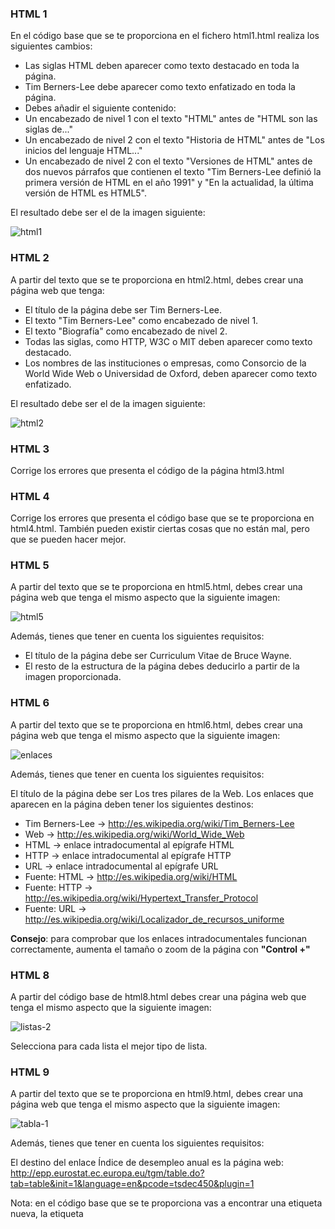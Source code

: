 ### HTML 1

En el código base que se te proporciona en el fichero html1.html realiza los siguientes cambios:

- Las siglas HTML deben aparecer como texto destacado en toda la página.
- Tim Berners-Lee debe aparecer como texto enfatizado en toda la página.
- Debes añadir el siguiente contenido:
- Un encabezado de nivel 1 con el texto "HTML" antes de "HTML son las siglas de..."
- Un encabezado de nivel 2 con el texto "Historia de HTML" antes de "Los inicios del lenguaje HTML..."
- Un encabezado de nivel 2 con el texto "Versiones de HTML" antes de dos nuevos párrafos que contienen el texto "Tim Berners-Lee definió la primera versión de HTML en el año 1991" y "En la actualidad, la última versión de HTML es HTML5".

El resultado debe ser el de la imagen siguiente:

![html1](https://imgur.com/rEFTVhz.png)

### HTML 2

A partir del texto que se te proporciona en html2.html, debes crear una página web que tenga:

+ El título de la página debe ser Tim Berners-Lee.
+ El texto "Tim Berners-Lee" como encabezado de nivel 1.
+ El texto "Biografía" como encabezado de nivel 2.
+ Todas las siglas, como HTTP, W3C o MIT deben aparecer como texto destacado.
+ Los nombres de las instituciones o empresas, como Consorcio de la World Wide Web o Universidad de Oxford, deben aparecer como texto enfatizado.

El resultado debe ser el de la imagen siguiente:

![html2](https://imgur.com/CpBHyEf.png)

### HTML 3

Corrige los errores que presenta el código de la página html3.html

### HTML 4

Corrige los errores que presenta el código base que se te proporciona en html4.html. También pueden existir ciertas cosas que no están mal, pero que se pueden hacer mejor.

### HTML 5

A partir del texto que se te proporciona en html5.html, debes crear una página web que tenga el mismo aspecto que la siguiente imagen:

![html5](https://imgur.com/LAoFteF.png)

Además, tienes que tener en cuenta los siguientes requisitos:

+ El título de la página debe ser Curriculum Vitae de Bruce Wayne.
+ El resto de la estructura de la página debes deducirlo a partir de la imagen proporcionada.

### HTML 6

A partir del texto que se te proporciona en html6.html, debes crear una página web que tenga el mismo aspecto que la siguiente imagen:

![enlaces](https://imgur.com/hZYqOfr.png)

Además, tienes que tener en cuenta los siguientes requisitos:

El título de la página debe ser Los tres pilares de la Web.
Los enlaces que aparecen en la página deben tener los siguientes destinos:
+ Tim Berners-Lee → http://es.wikipedia.org/wiki/Tim_Berners-Lee
+ Web → http://es.wikipedia.org/wiki/World_Wide_Web
+ HTML → enlace intradocumental al epígrafe HTML
+ HTTP → enlace intradocumental al epígrafe HTTP
+ URL → enlace intradocumental al epígrafe URL
+ Fuente: HTML → http://es.wikipedia.org/wiki/HTML
+ Fuente: HTTP → http://es.wikipedia.org/wiki/Hypertext_Transfer_Protocol
+ Fuente: URL → http://es.wikipedia.org/wiki/Localizador_de_recursos_uniforme

__Consejo__: para comprobar que los enlaces intradocumentales funcionan correctamente, aumenta el tamaño o zoom de la página con __"Control +"__

### HTML 8

A partir del código base de html8.html debes crear una página web que tenga el mismo aspecto que la siguiente imagen:

![listas-2](https://imgur.com/KxGlvWr.png)

Selecciona para cada lista el mejor tipo de lista.

### HTML 9

A partir del texto que se te proporciona en html9.html, debes crear una página web que tenga el mismo aspecto que la siguiente imagen:

![tabla-1](https://imgur.com/YtJcgO4.png)

Además, tienes que tener en cuenta los siguientes requisitos:

El destino del enlace Índice de desempleo anual es la página web:
http://epp.eurostat.ec.europa.eu/tgm/table.do?tab=table&init=1&language=en&pcode=tsdec450&plugin=1

Nota: en el código base que se te proporciona vas a encontrar una etiqueta nueva, la etiqueta <style>. Esta etiqueta permite introducir instrucciones de CSS (Cascading Style Sheets) en una página web. CSS se emplea para definir la presentación visual de una página web y se explica en la segunda parte de este curso. Las instrucciones que se han incluido tienen como objetivo que la tabla y las celdas de la tabla se muestren con un borde. Esto también se podría haber logrado con el atributo border de HTML, pero es mejor utilizar siempre CSS para todo lo relacionado con la presentación de una página web.
  

### HTML 10

A partir del código base de html10.html, debes crear una página web que tenga el mismo aspecto que la siguiente imagen:

![tabla-2](https://imgur.com/sxlWHK8.png)

Nota: en el código base que se te proporciona vas a encontrar una etiqueta nueva, la etiqueta <style>. Esta etiqueta permite introducir instrucciones de CSS (Cascading Style Sheets) en una página web. CSS se emplea para definir la presentación visual de una página web y se explica en la segunda parte de este curso. Las instrucciones que se han incluido tienen como objetivo que la tabla y las celdas de la tabla se muestren con un borde. Esto también se podría haber logrado con el atributo border de HTML, pero es mejor utilizar siempre CSS para todo lo relacionado con la presentación de una página web.
